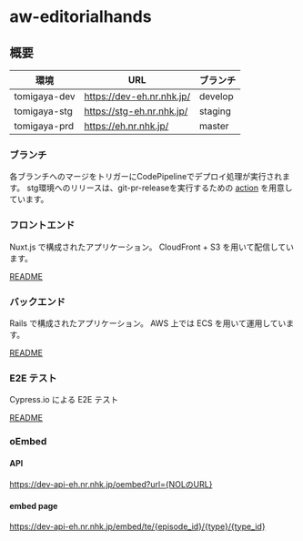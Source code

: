 # aw-editorialhands
## 概要

| 環境 | URL | ブランチ |
| -------- | -------- | -------- |
| tomigaya-dev     | https://dev-eh.nr.nhk.jp/   | develop     |
| tomigaya-stg     | https://stg-eh.nr.nhk.jp/   | staging     |
| tomigaya-prd     | https://eh.nr.nhk.jp/   | master     |

### ブランチ
各ブランチへのマージをトリガーにCodePipelineでデプロイ処理が実行されます。
stg環境へのリリースは、git-pr-releaseを実行するための [action](https://github.com/d7lab/aw-editorialhands/actions/workflows/stg-release.yml) を用意しています。 

### フロントエンド

Nuxt.js で構成されたアプリケーション。
CloudFront + S3 を用いて配信しています。

[README](https://github.com/d7lab/aw-editorialhands-ui/blob/develop/frontend/README.md)

### バックエンド

Rails で構成されたアプリケーション。
AWS 上では ECS を用いて運用しています。

[README](https://github.com/d7lab/aw-editorialhands-ui/blob/develop/api-eh/README.md)

### E2E テスト

Cypress.io による E2E テスト

[README](https://github.com/d7lab/aw-editorialhands-ui/blob/develop/e2e/README.md)

### oEmbed

#### API

https://dev-api-eh.nr.nhk.jp/oembed?url={NOLのURL}

#### embed page

https://dev-api-eh.nr.nhk.jp/embed/te/{episode_id}/{type}/{type_id}
